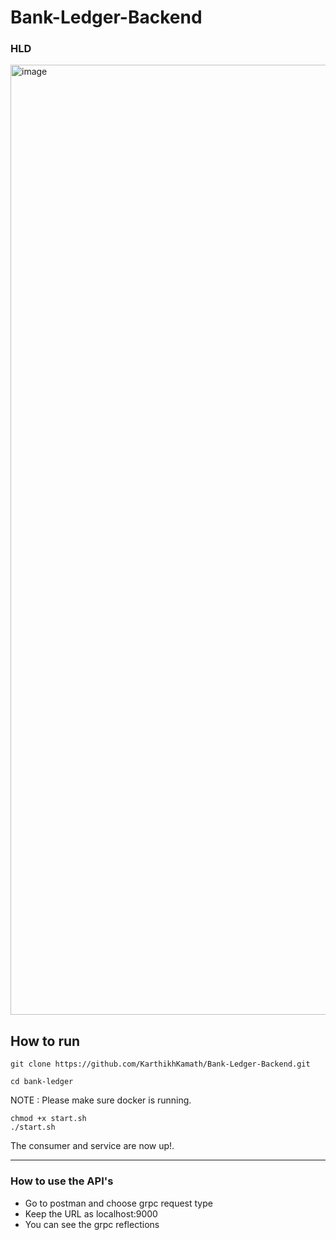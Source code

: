 # Bank-Ledger-Backend

### HLD
<img width="1520" alt="image" src="https://github.com/user-attachments/assets/85c0dc9c-f73f-485d-8db1-0447986b7895" />

## How to run

```
git clone https://github.com/KarthikhKamath/Bank-Ledger-Backend.git
```

```
cd bank-ledger
```
NOTE : Please make sure docker is running.
```
chmod +x start.sh
./start.sh
```

The consumer and service are now up!.

---

### How to use the API's

- Go to postman and choose grpc request type
- Keep the URL as localhost:9000
- You can see the grpc reflections
